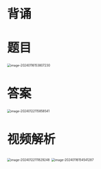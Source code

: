 # 背诵





# 题目

<img src="https://cvp.oss-cn-shanghai.aliyuncs.com/picgo/202401161538439.png" alt="image-20240116153807230" style="zoom:50%;" />



# 答案

<img src="https://cvp.oss-cn-shanghai.aliyuncs.com/picgo/202401221158689.png" alt="image-20240122115858541" style="zoom: 50%;" />



# 视频解析

<img src="https://cvp.oss-cn-shanghai.aliyuncs.com/picgo/202401221118456.png" alt="image-20240122111829248" style="zoom:50%;" />

<img src="https://cvp.oss-cn-shanghai.aliyuncs.com/picgo/202401161545675.png" alt="image-20240116154541287" style="zoom:50%;" />
